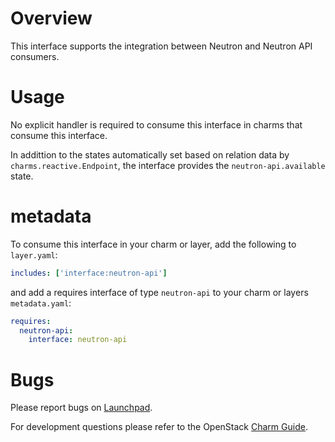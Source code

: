 # Overview

This interface supports the integration between Neutron and Neutron API
consumers.

# Usage

No explicit handler is required to consume this interface in charms
that consume this interface.

In addittion to the states automatically set based on relation data by
``charms.reactive.Endpoint``, the interface provides the
``neutron-api.available`` state.

# metadata

To consume this interface in your charm or layer, add the following to `layer.yaml`:

```yaml
includes: ['interface:neutron-api']
```

and add a requires interface of type `neutron-api` to your charm or layers
`metadata.yaml`:

```yaml
requires:
  neutron-api:
    interface: neutron-api
```

# Bugs

Please report bugs on [Launchpad](https://bugs.launchpad.net/openstack-charms/+filebug).

For development questions please refer to the OpenStack [Charm Guide](https://github.com/openstack/charm-guide).
